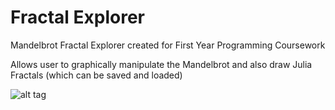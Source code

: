 # Fractal Explorer
Mandelbrot Fractal Explorer created for First Year Programming Coursework

Allows user to graphically manipulate the Mandelbrot and also draw Julia Fractals (which can be saved and loaded)

![alt tag](http://i.imgur.com/w7BBE7b.png)

